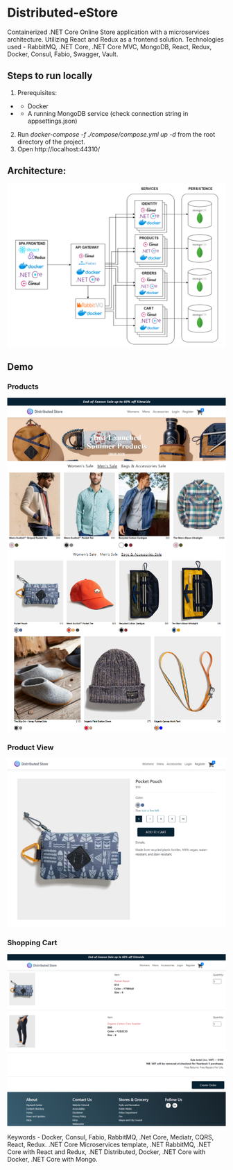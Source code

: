 # Distributed-eStore
Containerized .NET Core Online Store application with a microservices architecture. Utilizing React and Redux as a frontend solution.
Technologies used - RabbitMQ, .NET Core, .NET Core MVC, MongoDB, React, Redux, Docker, Consul, Fabio, Swagger, Vault.
## Steps to run locally
1. Prerequisites:
* - Docker
* - A running MongoDB service (check connection string in appsettings.json)
2. Run _docker-compose -f ./compose/compose.yml up -d_ from the root directory of the project.
3. Open http://localhost:44310/
## Architecture:
![Sorry, error loading image of diagram](architecture.png)

## Demo

### Products
![Sorry, error loading image of diagram](products1.png)
![Sorry, error loading image of diagram](products2.png)

### Product View
![Sorry, error loading image of diagram](product.png)

### Shopping Cart
![Sorry, error loading image of diagram](cart.png)

Keywords - Docker, Consul, Fabio, RabbitMQ, .Net Core, Mediatr, CQRS, React, Redux. .NET Core Microservices template, .NET RabbitMQ, .NET Core with React and Redux, .NET Distributed, Docker, .NET Core with Docker, .NET Core with Mongo.
